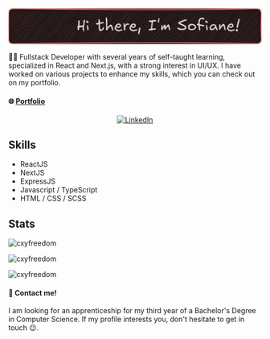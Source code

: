 <img src="./assets/hye.png" alt="hye" >

👨‍💻 Fullstack Developer with several years of self-taught learning, specialized in React and Next.js, with a strong interest in UI/UX. I have worked on various projects to enhance my skills, which you can check out on my portfolio.

#### 🌐 [Portfolio](http://portfolio.sofianelasoa.fr)

<div align="center">
<a  href="https://www.linkedin.com/in/sofiane-lasoa-506678234/"  target="_blank"><img  src="https://img.shields.io/badge/linkedin-3670A0?style=for-the-badge&logo=linkedin&logoColor=ffdd54"  alt="LinkedIn"/></a>
</div>

## Skills

- ReactJS
- NextJS
- ExpressJS 
- Javascript / TypeScript 
- HTML / CSS / SCSS

## Stats
<div>
<p><img src="https://github-readme-stats.vercel.app/api?username=Sail-cpu&theme=material-palenight&hide_border=false&include_all_commits=false&count_private=false" alt="cxyfreedom" /></p>
<p><img src="https://github-readme-streak-stats.herokuapp.com/?user=Sail-cpu&theme=material-palenight&hide_border=false" alt="cxyfreedom" /></p>
<p><img src="https://github-readme-stats.vercel.app/api/top-langs/?username=Sail-cpu&theme=material-palenight&hide_border=false&include_all_commits=false&count_private=false&layout=compact" alt="cxyfreedom" /></p>
</div>


<h4>🤝 Contact me!</h4>
<p>I am looking for an apprenticeship for my third year of a Bachelor's Degree in Computer Science. If my profile interests you, don't hesitate to get in touch 😉.</p>

<!--
**Sail-Cpu/Sail-cpu** is a ✨ _special_ ✨ repository because its `README.md` (this file) appears on your GitHub profile.
